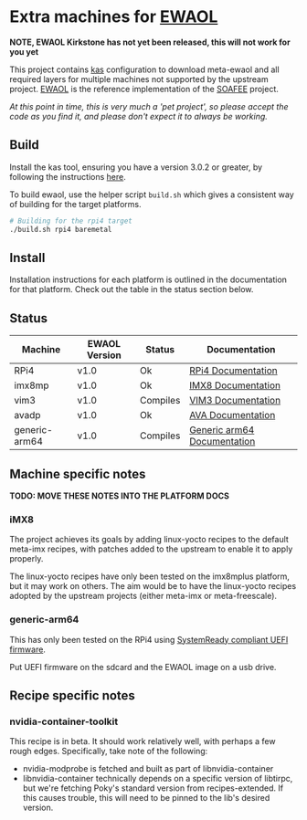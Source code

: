 # Extra machines for [EWAOL](https://gitlab.arm.com/ewaol/meta-ewaol)


__NOTE, EWAOL Kirkstone has not yet been released, this will not work for you yet__

This project contains [kas](https://kas.readthedocs.io/en/latest/index.html)
configuration to download meta-ewaol and all required layers for multiple
machines not supported by the upstream project.
[EWAOL](https://gitlab.arm.com/ewaol/meta-ewaol) is the reference implementation
of the [SOAFEE](http://soafee.io) project.

_At this point in time, this is very much a 'pet project', so please accept the
code as you find it, and please don't expect it to always be working._

## Build

Install the kas tool, ensuring you have a version 3.0.2 or greater, by following the instructions
[here](https://kas.readthedocs.io/en/latest/userguide.html).

To build ewaol, use the helper script ```build.sh``` which gives a consistent way of building for the target platforms.

```bash
# Building for the rpi4 target
./build.sh rpi4 baremetal
```

## Install

Installation instructions for each platform is outlined in the documentation for that platform.  Check out the table in the status section below.

## Status

| Machine | EWAOL Version |Status | Documentation |
|---------|---------------|-------|-------|
| RPi4    | v1.0 | Ok | [RPi4 Documentation](docs/rpi4.md) |
| imx8mp  | v1.0 | Ok | [IMX8 Documentation](docs/imx8.md) |
| vim3    | v1.0 | Compiles | [VIM3 Documentation](docs/vim3.md) |
| avadp   | v1.0 | Ok | [AVA Documentation](docs/ava.md) |  
| generic-arm64 | v1.0 | Compiles | [Generic arm64 Documentation](docs/generic-arm64.md) |

## Machine specific notes

__TODO: MOVE THESE NOTES INTO THE PLATFORM DOCS__

### iMX8

The project achieves its goals by adding linux-yocto recipes to the default
meta-imx recipes, with patches added to the upstream to enable it to apply
properly.

The linux-yocto recipes have only been tested on the imx8mplus platform, but it
may work on others.  The aim would be to have the linux-yocto recipes adopted
by the upstream projects (either meta-imx or meta-freescale).

### generic-arm64

This has only been tested on the RPi4 using [SystemReady compliant UEFI firmware](https://github.com/pftf/RPi4).

Put UEFI firmware on the sdcard and the EWAOL image on a usb drive.

## Recipe specific notes

### nvidia-container-toolkit

This recipe is in beta. It should work relatively well, with perhaps a few rough edges.
Specifically, take note of the following:

- nvidia-modprobe is fetched and built as part of libnvidia-container
- libnvidia-container technically depends on a specific version of libtirpc, but we're fetching Poky's standard version
  from recipes-extended. If this causes trouble, this will need to be pinned to the lib's desired version.
